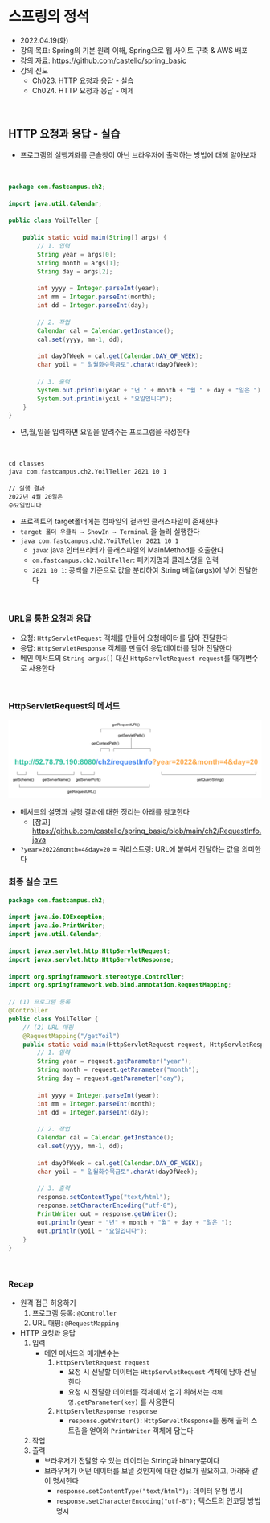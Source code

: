 # 스프링의 정석
- 2022.04.19(화)
- 강의 목표: Spring의 기본 원리 이해, Spring으로 웹 사이트 구축 & AWS 배포
- 강의 자료: https://github.com/castello/spring_basic
- 강의 진도 
    - Ch023. HTTP 요청과 응답 - 실습 
    - Ch024. HTTP 요청과 응답 - 예제

<br>

## HTTP 요청과 응답 - 실습
- 프로그램의 실행겨롸를 콘솔창이 아닌 브라우저에 출력하는 방법에 대해 알아보자

<br>

```java
package com.fastcampus.ch2;

import java.util.Calendar;

public class YoilTeller {

	public static void main(String[] args) {
		// 1. 입력
		String year = args[0];
		String month = args[1];
		String day = args[2];
		
		int yyyy = Integer.parseInt(year);
		int mm = Integer.parseInt(month);
		int dd = Integer.parseInt(day);
		
		// 2. 작업
		Calendar cal = Calendar.getInstance();
		cal.set(yyyy, mm-1, dd);
		
		int dayOfWeek = cal.get(Calendar.DAY_OF_WEEK);
		char yoil = " 일월화수목금토".charAt(dayOfWeek);
		
		// 3. 출력 
		System.out.println(year + "년 " + month + "월 " + day + "일은 ");
		System.out.println(yoil + "요일입니다");
	}
}
```
- 년,월,일을 입력하면 요일을 알려주는 프로그램을 작성한다

<br>

```cell
cd classes 
java com.fastcampus.ch2.YoilTeller 2021 10 1

// 실행 결과
2022년 4월 20일은 
수요일입니다
```
- 프로젝트의 target폴더에는 컴파일의 결과인 클래스파일이 존재한다
- `target 폴더 우클릭 → ShowIn → Terminal` 을 눌러 실행한다
- `java com.fastcampus.ch2.YoilTeller 2021 10 1`
	- `java`: java 인터프리터가 클래스파일의 MainMethod를 호출한다
	- `om.fastcampus.ch2.YoilTeller`: 패키지명과 클래스명을 입력
	- `2021 10 1`: 공백을 기준으로 값을 분리하여 String 배열(args)에 넣어 전달한다

<br>

### URL을 통한 요청과 응답
- 요청: `HttpServletRequest` 객체를 만들어 요청데이터를 담아 전달한다
- 응답: `HttpServletResponse` 객체를 만들어 응답데이터를 담아 전달한다
- 메인 메서드의 `String argus[]` 대신 `HttpServletRequest request`를 매개변수로 사용한다

<br>

### HttpServletRequest의 메서드

<img src="../img/ch023_1.png">

- 메서드의 설명과 실행 결과에 대한 정리는 아래를 참고한다
	- [참고] https://github.com/castello/spring_basic/blob/main/ch2/RequestInfo.java
- `?year=2022&month=4&day=20` = 쿼리스트링: URL에 붙여서 전달하는 값을 의미한다 

### 최종 실습 코드
```java
package com.fastcampus.ch2;

import java.io.IOException;
import java.io.PrintWriter;
import java.util.Calendar;

import javax.servlet.http.HttpServletRequest;
import javax.servlet.http.HttpServletResponse;

import org.springframework.stereotype.Controller;
import org.springframework.web.bind.annotation.RequestMapping;

// (1) 프로그램 등록 
@Controller 
public class YoilTeller {
	// (2) URL 매핑 
	@RequestMapping("/getYoil")
	public static void main(HttpServletRequest request, HttpServletResponse response) throws IOException {
		// 1. 입력
		String year = request.getParameter("year");
		String month = request.getParameter("month");
		String day = request.getParameter("day");
		
		int yyyy = Integer.parseInt(year);
		int mm = Integer.parseInt(month);
		int dd = Integer.parseInt(day);
		
		// 2. 작업
		Calendar cal = Calendar.getInstance();
		cal.set(yyyy, mm-1, dd);
		
		int dayOfWeek = cal.get(Calendar.DAY_OF_WEEK);
		char yoil = " 일월화수목금토".charAt(dayOfWeek);
		
		// 3. 출력 
		response.setContentType("text/html");
		response.setCharacterEncoding("utf-8");
		PrintWriter out = response.getWriter();
		out.println(year + "년" + month + "월" + day + "일은 ");
		out.println(yoil + "요일입니다");
	}
}
```

<br>

### Recap
- 원격 접근 허용하기
	1. 프로그램 등록: `@Controller`
	2. URL 매핑: `@RequestMapping`
- HTTP 요청과 응답
	1. 입력
		- 메인 메서드의 매개변수는 
			1. `HttpServletRequest request` 
				- 요청 시 전달할 데이터는 `HttpServletRequest` 객체에 담아 전달한다
				- 요청 시 전달한 데이터를 객체에서 얻기 위해서는 `객체명.getParameter(key)` 를 사용한다
			2. `HttpServletResponse response`
				- `response.getWriter()`: `HttpServeltResponse`를 통해 출력 스트림을 얻어와 `PrintWriter` 객체에 담는다 
	2. 작업
	3. 출력 
		- 브라우저가 전달할 수 있는 데이터는 String과 binary뿐이다
		- 브라우저가 어떤 데이터를 보낼 것인지에 대한 정보가 필요하고, 아래와 같이 명시한다
			- `response.setContentType("text/html");`: 데이터 유형 명시
			- `response.setCharacterEncoding("utf-8");` 텍스트의 인코딩 방법 명시 